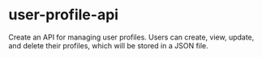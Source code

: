 

# user-profile-api
<p>Create an API for managing user profiles. Users can create, view, update, and delete their profiles, which will be stored in a JSON file.</p>

